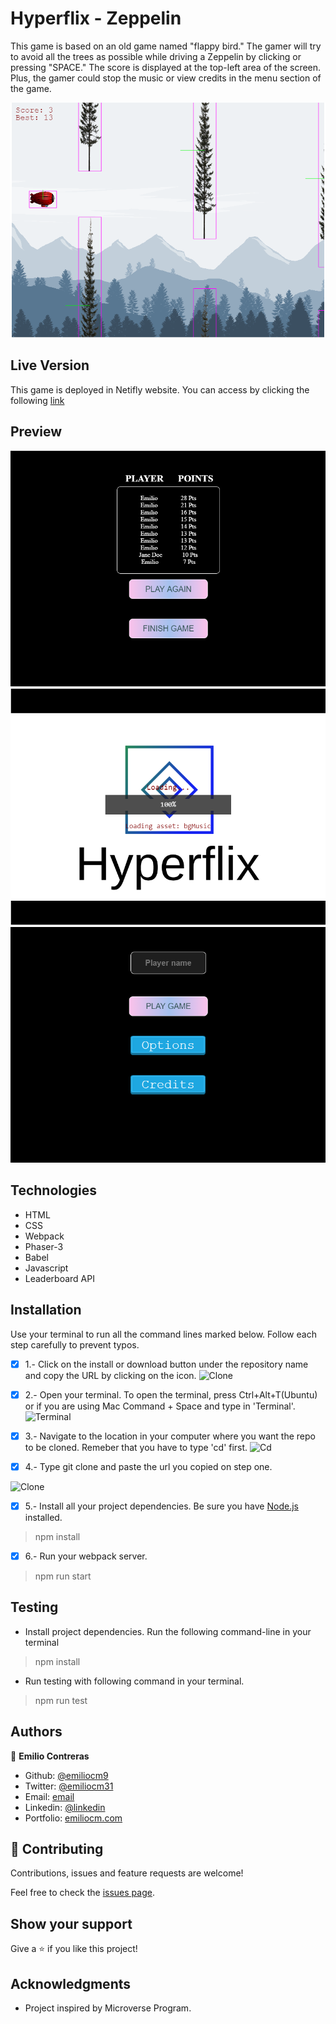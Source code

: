 # Hyperflix - Zeppelin

This game is based on an old game named "flappy bird."
The gamer will try to avoid all the trees as possible while driving a Zeppelin by clicking or pressing "SPACE."
The score is displayed at the top-left area of the screen. Plus, the gamer could stop the music or view credits in the menu section of the game.

![IndexSS](./src/assets/IndexSS.png)

## Live Version

This game is deployed in Netifly website.
You can access by clicking the following [link](https://laughing-banach-473f29.netlify.app/dist/)

## Preview

![IndexSS](./src/assets/End.png)
![IndexSS](./src/assets/Init.png)
![IndexSS](./src/assets/Title.png)

## Technologies

- HTML
- CSS
- Webpack
- Phaser-3
- Babel
- Javascript
- Leaderboard API

## Installation

Use your terminal to run all the command lines marked below. Follow each step carefully to prevent typos.

-[x] 1.- Click on the install or download button under the repository name and copy the URL by clicking on the icon.
![Clone](https://github.com/emiliocm9/Expense-Tracker/blob/development/app/assets/images/first_instruction.png)

-[x] 2.- Open your terminal. To open the terminal, press Ctrl+Alt+T(Ubuntu) or if you are using Mac Command + Space and type in 'Terminal'.
![Terminal](https://github.com/emiliocm9/Expense-Tracker/blob/development/app/assets/images/terminal_open.png)

-[x] 3.- Navigate to the location in your computer where you want the repo to be cloned. Remeber that you have to type 'cd' first.
![Cd](https://github.com/emiliocm9/Expense-Tracker/blob/development/app/assets/images/cdirectorie.png)

-[x] 4.- Type git clone and paste the url you copied on step one.

![Clone](https://github.com/emiliocm9/Expense-Tracker/blob/development/app/assets/images/git_clone_better.png)

-[x] 5.- Install all your project dependencies. Be sure you have [Node.js](https://nodejs.org/en/) installed.
> npm install

-[x] 6.- Run your webpack server.
> npm run start

## Testing
- Install project dependencies. Run the following command-line in your terminal
> npm install

- Run testing with following command in your terminal.
> npm run test

## Authors

👤 **Emilio Contreras**

- Github: [@emiliocm9](https://github.com/emiliocm9)
- Twitter: [@emiliocm31](https://twitter.com/emiliocm31)
- Email: [email](emilio.contreras97@gmail.com)
- Linkedin: [@linkedin](https://www.linkedin.com/in/emiliocm31/)
- Portfolio: [emiliocm.com](https://emiliocm9.github.io/)

## 🤝 Contributing

Contributions, issues and feature requests are welcome!

Feel free to check the [issues page](issues/).

## Show your support

Give a ⭐️ if you like this project!

## Acknowledgments

- Project inspired by Microverse Program.




